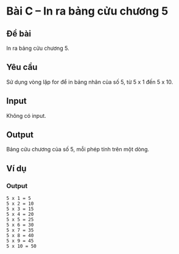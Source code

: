 # Bài C – In ra bảng cửu chương 5

## Đề bài
In ra bảng cửu chương 5.

## Yêu cầu
Sử dụng vòng lặp for để in bảng nhân của số 5, từ 5 x 1 đến 5 x 10.

## Input
Không có input.

## Output
Bảng cửu chương của số 5, mỗi phép tính trên một dòng.

## Ví dụ
### Output
```
5 x 1 = 5
5 x 2 = 10
5 x 3 = 15
5 x 4 = 20
5 x 5 = 25
5 x 6 = 30
5 x 7 = 35
5 x 8 = 40
5 x 9 = 45
5 x 10 = 50
```
